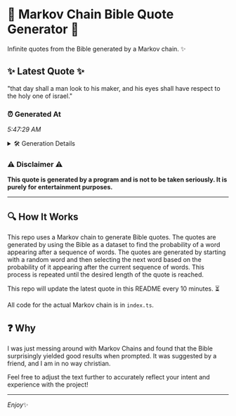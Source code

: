 # 📖 Markov Chain Bible Quote Generator 📖

Infinite quotes from the Bible generated by a Markov chain. ✨

## ✨ Latest Quote ✨
"that day shall a man look to his maker, and his eyes shall have respect to the holy one of israel."

### ⏰ Generated At
*5:47:29 AM*

<details>
    <summary>🛠️ Generation Details</summary>
    <p>
        <strong>🌱 Seed:</strong> that<br>
        <strong>🔄 Iterations:</strong> 20<br>
        <strong>📜 Context History:</strong><br>[ that ]: day<br>[ that, day ]: shall<br>[ that, day, shall ]: a<br>[ that, day, shall, a ]: man<br>[ that, day, shall, a, man ]: look<br>[ that, day, shall, a, man, look ]: to<br>[ day, shall, a, man, look, to ]: his<br>[ shall, a, man, look, to, his ]: maker,<br>[ a, man, look, to, his, maker, ]: and<br>[ man, look, to, his, maker,, and ]: his<br>[ look, to, his, maker,, and, his ]: eyes<br>[ to, his, maker,, and, his, eyes ]: shall<br>[ his, maker,, and, his, eyes, shall ]: have<br>[ maker,, and, his, eyes, shall, have ]: respect<br>[ and, his, eyes, shall, have, respect ]: to<br>[ his, eyes, shall, have, respect, to ]: the<br>[ eyes, shall, have, respect, to, the ]: holy<br>[ shall, have, respect, to, the, holy ]: one<br>[ have, respect, to, the, holy, one ]: of<br>[ respect, to, the, holy, one, of ]: israel.<br>
    </p>
</details>

### ⚠️ Disclaimer ⚠️
**This quote is generated by a program and is not to be taken seriously. It is purely for entertainment purposes.**

---

## 🔍 How It Works

This repo uses a Markov chain to generate Bible quotes. The quotes are generated by using the Bible as a dataset to find the probability of a word appearing after a sequence of words. The quotes are generated by starting with a random word and then selecting the next word based on the probability of it appearing after the current sequence of words. This process is repeated until the desired length of the quote is reached.

This repo will update the latest quote in this README every 10 minutes. ⏳

All code for the actual Markov chain is in `index.ts`.

## ❓ Why

I was just messing around with Markov Chains and found that the Bible surprisingly yielded good results when prompted. 
It was suggested by a friend, and I am in no way christian.

Feel free to adjust the text further to accurately reflect your intent and experience with the project!

---

*Enjoy*✨
